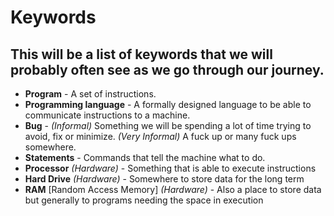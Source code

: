 # Keywords

## This will be a list of keywords that we will probably often see as we go through our journey.



* **Program** - A set of instructions.
* **Programming language** - A formally designed language to be able to communicate instructions to a machine.
* **Bug** - *(Informal)* Something we will be spending a lot of time trying to avoid, fix or minimize.
*(Very Informal)* A fuck up or many fuck ups somewhere.
* **Statements** - Commands that tell the machine what to do.
* **Processor** *(Hardware)* - Something that is able to execute instructions
* **Hard Drive** *(Hardware)* - Somewhere to store data for the long term
* **RAM** [Random Access Memory] *(Hardware)* - Also a place to store data but generally to programs needing the space in execution